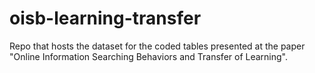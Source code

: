 # oisb-learning-transfer
Repo that hosts the dataset for the coded tables presented at the paper "Online Information Searching Behaviors and Transfer of Learning".
